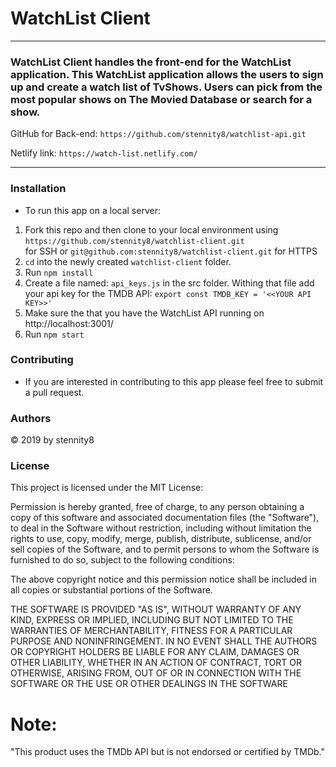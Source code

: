 # WatchList Client

---

### WatchList Client handles the front-end for the WatchList application.  This WatchList application allows the users to sign up and create a watch list of TvShows.  Users can pick from the most popular shows on The Movied Database or search for a show.  


GitHub for Back-end: `https://github.com/stennity8/watchlist-api.git`

Netlify link: `https://watch-list.netlify.com/`

---

### Installation

- To run this app on a local server:

1. Fork this repo and then clone to your local environment using `https://github.com/stennity8/watchlist-client.git` <br> for SSH or `git@github.com:stennity8/watchlist-client.git` for HTTPS
2. `cd` into the newly created `watchlist-client` folder.
3. Run `npm install`
4. Create a file named: `api_keys.js` in the src folder.  Withing that file add your api key for the TMDB API:
  `export const TMDB_KEY = '<<YOUR API KEY>>'`
5. Make sure the that you have the WatchList API running on http://localhost:3001/
6. Run `npm start`

### Contributing

- If you are interested in contributing to this app please feel free to submit a pull request.

### Authors

© 2019 by stennity8

### License

This project is licensed under the MIT License:

Permission is hereby granted, free of charge, to any person obtaining a copy of this software and associated documentation files (the "Software"), to deal in the Software without restriction, including without limitation the rights to use, copy, modify, merge, publish, distribute, sublicense, and/or sell copies of the Software, and to permit persons to whom the Software is furnished to do so, subject to the following conditions:

The above copyright notice and this permission notice shall be included in all copies or substantial portions of the Software.

THE SOFTWARE IS PROVIDED "AS IS", WITHOUT WARRANTY OF ANY KIND, EXPRESS OR IMPLIED, INCLUDING BUT NOT LIMITED TO THE WARRANTIES OF MERCHANTABILITY, FITNESS FOR A PARTICULAR PURPOSE AND NONINFRINGEMENT. IN NO EVENT SHALL THE AUTHORS OR COPYRIGHT HOLDERS BE LIABLE FOR ANY CLAIM, DAMAGES OR OTHER LIABILITY, WHETHER IN AN ACTION OF CONTRACT, TORT OR OTHERWISE, ARISING FROM, OUT OF OR IN CONNECTION WITH THE SOFTWARE OR THE USE OR OTHER DEALINGS IN THE SOFTWARE

# Note:
"This product uses the TMDb API but is not endorsed or certified by TMDb."